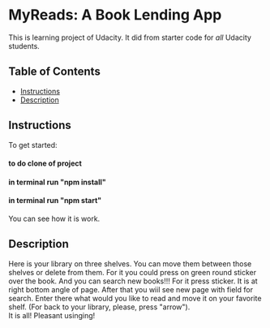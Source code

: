 # MyReads: A Book Lending App

This is learning project of Udacity. It did from starter code
for _all_ Udacity students.

## Table of Contents

* [Instructions](#instructions)
* [Description](#descriptions)

## Instructions

To get started:
#### to do clone of project
#### in terminal run "npm install"
#### in terminal run "npm start"

You can see how it is work.

## Description

  Here is your library on three shelves. You can move them between those shelves or delete from them. For it you could press on green round sticker over the book.
  And you can search new books!!! For it press sticker. It is at right bottom angle of page. After that you wiil see new page with field for search. Enter there what would you like to read and move it on your favorite shelf. (For back to your library, please, press "arrow").  
  It is all! Pleasant usinging!
